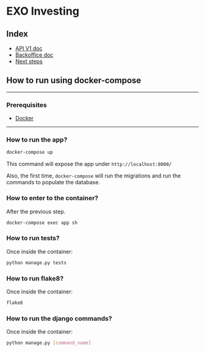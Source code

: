 # EXO Investing

## Index

- [API V1 doc](docs/api/v1/exo_currency.md) 
- [Backoffice doc](docs/backoffice.md) 
- [Next steps](docs/next-steps.md) 

## How to run using docker-compose

---

### Prerequisites
- [Docker](https://docs.docker.com/docker-for-mac/install/) 

---

### How to run the app?
```bash
docker-compose up
```
This command will expose the app under `http://localhost:8000/`

Also, the first time, `docker-compose` will run the migrations and run the commands to populate the database. 

### How to enter to the container?
After the previous step.

```bash
docker-compose exec app sh
```

### How to run tests?
Once inside the container:
```bash
python manage.py tests
```

### How to run flake8?
Once inside the container:
```bash
flake8
```

### How to run the django commands?
Once inside the container:
```bash
python manage.py [command_name]
```